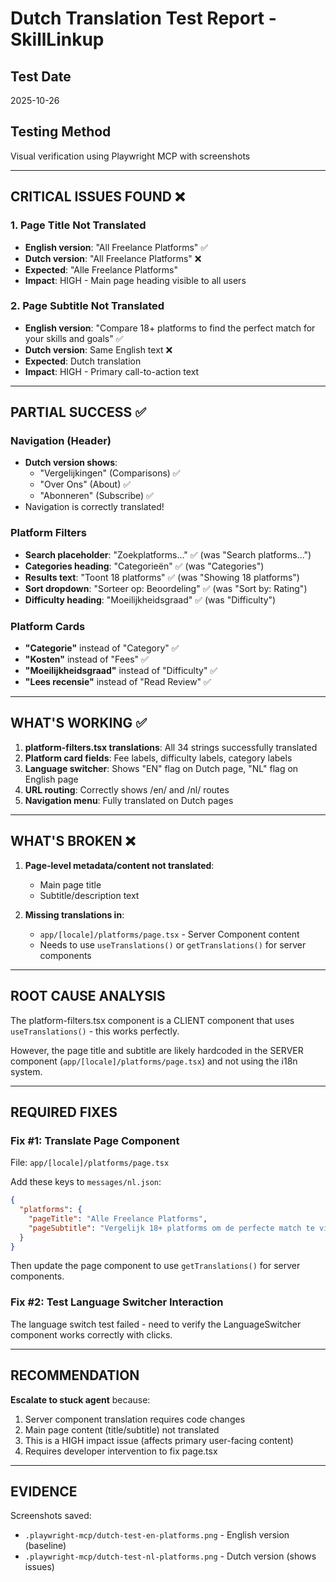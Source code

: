 # Dutch Translation Test Report - SkillLinkup

## Test Date
2025-10-26

## Testing Method
Visual verification using Playwright MCP with screenshots

---

## CRITICAL ISSUES FOUND ❌

### 1. **Page Title Not Translated**
- **English version**: "All Freelance Platforms" ✅
- **Dutch version**: "All Freelance Platforms" ❌
- **Expected**: "Alle Freelance Platforms"
- **Impact**: HIGH - Main page heading visible to all users

### 2. **Page Subtitle Not Translated**
- **English version**: "Compare 18+ platforms to find the perfect match for your skills and goals" ✅
- **Dutch version**: Same English text ❌
- **Expected**: Dutch translation
- **Impact**: HIGH - Primary call-to-action text

---

## PARTIAL SUCCESS ✅

### Navigation (Header)
- **Dutch version shows**:
  - "Vergelijkingen" (Comparisons) ✅
  - "Over Ons" (About) ✅
  - "Abonneren" (Subscribe) ✅
- Navigation is correctly translated!

### Platform Filters
- **Search placeholder**: "Zoekplatforms..." ✅ (was "Search platforms...")
- **Categories heading**: "Categorieën" ✅ (was "Categories")
- **Results text**: "Toont 18 platforms" ✅ (was "Showing 18 platforms")
- **Sort dropdown**: "Sorteer op: Beoordeling" ✅ (was "Sort by: Rating")
- **Difficulty heading**: "Moeilijkheidsgraad" ✅ (was "Difficulty")

### Platform Cards
- **"Categorie"** instead of "Category" ✅
- **"Kosten"** instead of "Fees" ✅
- **"Moeilijkheidsgraad"** instead of "Difficulty" ✅
- **"Lees recensie"** instead of "Read Review" ✅

---

## WHAT'S WORKING ✅

1. **platform-filters.tsx translations**: All 34 strings successfully translated
2. **Platform card fields**: Fee labels, difficulty labels, category labels
3. **Language switcher**: Shows "EN" flag on Dutch page, "NL" flag on English page
4. **URL routing**: Correctly shows /en/ and /nl/ routes
5. **Navigation menu**: Fully translated on Dutch pages

---

## WHAT'S BROKEN ❌

1. **Page-level metadata/content not translated**:
   - Main page title
   - Subtitle/description text
   
2. **Missing translations in**:
   - `app/[locale]/platforms/page.tsx` - Server Component content
   - Needs to use `useTranslations()` or `getTranslations()` for server components

---

## ROOT CAUSE ANALYSIS

The platform-filters.tsx component is a CLIENT component that uses `useTranslations()` - this works perfectly.

However, the page title and subtitle are likely hardcoded in the SERVER component (`app/[locale]/platforms/page.tsx`) and not using the i18n system.

---

## REQUIRED FIXES

### Fix #1: Translate Page Component
File: `app/[locale]/platforms/page.tsx`

Add these keys to `messages/nl.json`:
```json
{
  "platforms": {
    "pageTitle": "Alle Freelance Platforms",
    "pageSubtitle": "Vergelijk 18+ platforms om de perfecte match te vinden voor jouw vaardigheden en doelen"
  }
}
```

Then update the page component to use `getTranslations()` for server components.

### Fix #2: Test Language Switcher Interaction
The language switch test failed - need to verify the LanguageSwitcher component works correctly with clicks.

---

## RECOMMENDATION

**Escalate to stuck agent** because:
1. Server component translation requires code changes
2. Main page content (title/subtitle) not translated
3. This is a HIGH impact issue (affects primary user-facing content)
4. Requires developer intervention to fix page.tsx

---

## EVIDENCE

Screenshots saved:
- `.playwright-mcp/dutch-test-en-platforms.png` - English version (baseline)
- `.playwright-mcp/dutch-test-nl-platforms.png` - Dutch version (shows issues)

